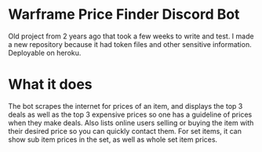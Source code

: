 # Warframe Price Finder Discord Bot
Old project from 2 years ago that took a few weeks to write and test. I made a new repository because it had token files and other sensitive information.
Deployable on heroku. 

# What it does

The bot scrapes the internet for prices of an item, and displays the top 3 deals as well as the top 3 expensive prices so one has a guideline of prices when they make deals. Also lists online users selling or buying the item with their desired price so you can quickly contact them. For set items, it can show sub item prices in the set, as well as whole set item prices.
